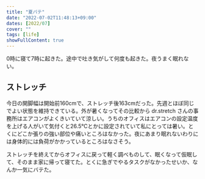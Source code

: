 ```yaml
---
title: "夏バテ"
date: "2022-07-02T11:48:13+09:00"
dates: [2022/07]
cover: ""
tags: [life]
showFullContent: true
---
```


0時に寝て7時に起きた。途中で吐き気がして何度も起きた。夜うまく眠れない。

## ストレッチ

今日の開脚幅は開始前160cmで、ストレッチ後163cmだった。先週とほぼ同じでよい状態を維持できている。外が暑くなってその比較から dr.stretch さんの事務所はエアコンがよくきいていて涼しい。うちのオフィスはエアコンの設定温度を上げる人がいて気付くと26.5℃とかに設定されていて私にとっては暑い。とくにどこか張りの強い部位や痛いところはなかった。夜にあまり眠れないわりには身体的には負荷がかかっているところはなさそう。

ストレッチを終えてからオフィスに戻って軽く調べものして、眠くなって仮眠して、そのまま家に帰って寝てた。とくに急ぎでやるタスクがなかったせいか、なんか一気にバテた。
